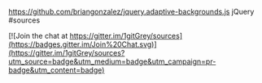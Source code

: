https://github.com/briangonzalez/jquery.adaptive-backgrounds.js 
 jQuery
#sources

[![Join the chat at https://gitter.im/1gitGrey/sources](https://badges.gitter.im/Join%20Chat.svg)](https://gitter.im/1gitGrey/sources?utm_source=badge&utm_medium=badge&utm_campaign=pr-badge&utm_content=badge)
